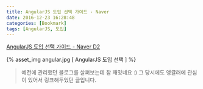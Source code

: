 ```yaml
---
title: AngularJS 도입 선택 가이드 - Naver
date: 2016-12-23 16:28:48
categories: [Bookmark]
tags: [AngularJS, 도입]
---
```


[AngularJS 도입 선택 가이드 - Naver D2](http://d2.naver.com/helloworld/1172239)

{% asset_img angular.jpg [ AngularJS 도입 선택 ] %}

> 예전에 관리했던 블로그를 살펴보는데 참 재밋네요 :) 
그 당시에도 앵귤러에 관심이 있어서 링크해두었던 글입니다. 
